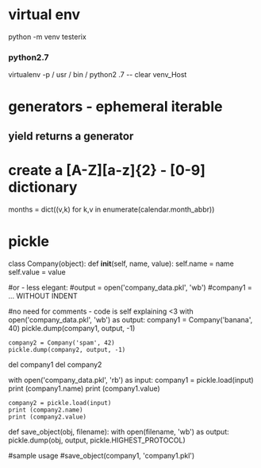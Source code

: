 # virtual env
python -m venv testerix
### python2.7
virtualenv -p / usr / bin / python2 .7 -- clear venv_Host


# generators - ephemeral iterable 
## yield returns a generator



# create a [A-Z][a-z]{2} - [0-9] dictionary
months = dict((v,k) for k,v in enumerate(calendar.month_abbr))


# pickle
class Company(object):
    def __init__(self, name, value):
        self.name = name
        self.value = value

#or - less elegant:
#output = open('company_data.pkl', 'wb')
#company1 = ... WITHOUT INDENT

#no need for comments - code is self explaining <3
with open('company_data.pkl', 'wb') as output:
    company1 = Company('banana', 40)
    pickle.dump(company1, output, -1)

    company2 = Company('spam', 42)
    pickle.dump(company2, output, -1)

del company1
del company2

with open('company_data.pkl', 'rb') as input:
    company1 = pickle.load(input)
    print (company1.name)
    print (company1.value)

    company2 = pickle.load(input)
    print (company2.name)
    print (company2.value)


def save_object(obj, filename):
    with open(filename, 'wb') as output:
        pickle.dump(obj, output, pickle.HIGHEST_PROTOCOL)

#sample usage
#save_object(company1, 'company1.pkl')
